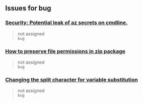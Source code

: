 ## Issues for bug
  
###  [Security: Potential leak of az secrets on cmdline.](https://github.com/Azure/login/issues/27)  
> not assigned  
  `bug`
  
###  [How to preserve file permissions in zip package](https://github.com/Azure/functions-action/issues/52)  
> not assigned  
  `bug`
  
###  [Changing the split character for variable substitution](https://github.com/microsoft/variable-substitution/issues/21)  
> not assigned  
  `bug`